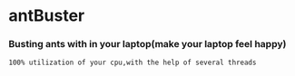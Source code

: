 # antBuster
### Busting ants with in your laptop(make your laptop feel happy)
``
100% utilization of your cpu,with the help of several threads
``
